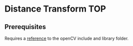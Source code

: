 # Distance Transform TOP

## Prerequisites
Requires a [reference](https://github.com/TouchDesigner/CustomOperatorSamples#referencing-opencv-libraries) to the openCV include and library folder.
